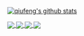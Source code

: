 [![qiufeng's github stats](https://github-readme-stats.vercel.app/api?username=wutongshenqiu)](https://github.com/wutongshenqiu/github-readme-stats)


<a href="https://github.com/wutongshenqiu/CommonAlgorithm">
  <img align="center" src="https://github-readme-stats.vercel.app/api/pin/?username=wutongshenqiu&repo=CommonAlgorithm" />
</a>
<a href="https://github.com/wutongshenqiu/BigInteger">
  <img align="center" src="https://github-readme-stats.vercel.app/api/pin/?username=wutongshenqiu&repo=BigInteger" />
</a>
<a href="https://github.com/wutongshenqiu/PEAnalysis">
  <img align="center" src="https://github-readme-stats.vercel.app/api/pin/?username=wutongshenqiu&repo=PEAnalysis" />
</a>
<a href="https://github.com/wutongshenqiu/algorithms">
  <img align="center" src="https://github-readme-stats.vercel.app/api/pin/?username=wutongshenqiu&repo=algorithms" />
</a>


